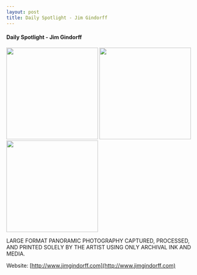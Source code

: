```yaml
---
layout: post
title: Daily Spotlight - Jim Gindorff
---
```


#### Daily Spotlight - Jim Gindorff

<div class='whopic'>
<img height='240' src='/images/artists/images/77676.345204.jpg'>
<img height='240' src='/images/artists/images/77676.345205.jpg'>
<img height='240' src='/images/artists/images/77676.345206.jpg'>

</div>

LARGE FORMAT PANORAMIC PHOTOGRAPHY CAPTURED, PROCESSED, AND PRINTED SOLELY BY THE ARTIST USING ONLY ARCHIVAL INK AND MEDIA.



Website: [http://www.jimgindorff.com](http://www.jimgindorff.com)
